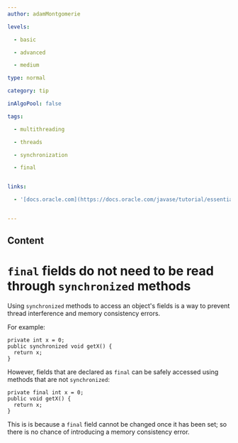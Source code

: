 ```yaml
---
author: adamMontgomerie

levels:

  - basic

  - advanced

  - medium

type: normal

category: tip

inAlgoPool: false

tags:

  - multithreading

  - threads

  - synchronization

  - final


links:

  - '[docs.oracle.com](https://docs.oracle.com/javase/tutorial/essential/concurrency/syncmeth.html){website}'


---
```

## Content
# `final` fields do not need to be read through `synchronized` methods

Using `synchronized` methods to access an object's fields is a way to prevent thread interference and memory consistency errors.

For example:
```
private int x = 0;
public synchronized void getX() {
  return x;
}
```

However, fields that are declared as `final` can be safely accessed using methods that are not `synchronized`:
```
private final int x = 0;
public void getX() {
  return x;
}
```
This is is because a `final` field cannot be changed once it has been set; so there is no chance of introducing a memory consistency error.

